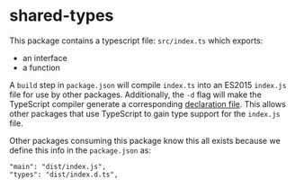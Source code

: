 # shared-types

This package contains a typescript file: `src/index.ts` which exports:

- an interface
- a function

A `build` step in `package.json` will compile `index.ts` into an ES2015 `index.js` file for use by other packages. Additionally, the `-d` flag will make the TypeScript compiler generate a corresponding [declaration file](https://en.wikipedia.org/wiki/TypeScript#Declaration_files). This allows other packages that use TypeScript to gain type support for the `index.js` file.

Other packages consuming this package know this all exists because we define this info in the `package.json` as:

```
"main": "dist/index.js",
"types": "dist/index.d.ts",
```
